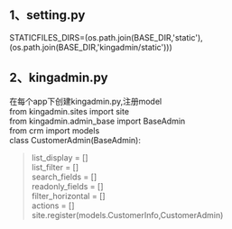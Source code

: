 1、setting.py<br>
------
STATICFILES_DIRS=(os.path.join(BASE_DIR,'static'),<br>
                  (os.path.join(BASE_DIR,'kingadmin/static')))

2、kingadmin.py<br>
------
在每个app下创建kingadmin.py,注册model<br>
from kingadmin.sites import site<br>
from kingadmin.admin_base import BaseAdmin<br>
from crm import models<br>
class CustomerAdmin(BaseAdmin):<br>
>list_display = []<br>
>list_filter = []<br>
>search_fields = []<br>
>readonly_fields = []<br>
>filter_horizontal = []<br>
>actions = []<br>
site.register(models.CustomerInfo,CustomerAdmin)

